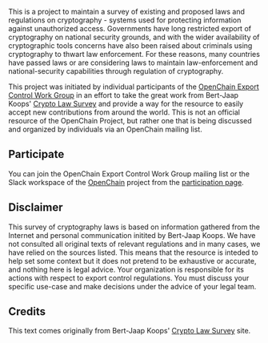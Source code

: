 This is a project to maintain a survey of existing and proposed laws and regulations on cryptography - systems used for protecting information against unauthorized access. Governments have long restricted export of cryptography on national security grounds, and with the wider availability of cryptographic tools concerns have also been raised about criminals using cryptography to thwart law enforcement. For these reasons, many countries have passed laws or are considering laws to maintain law-enforcement and national-security capabilities through regulation of cryptography.

This project was initiated by individual participants of the [OpenChain Export Control Work Group](https://lists.openchainproject.org/g/export-control-wg) in an effort to take the great work from Bert-Jaap Koops' [Crypto Law Survey](http://www.cryptolaw.org/) and provide a way for the resource to easily accept new contributions from around the world. This is not an official resource of the OpenChain Project, but rather one that is being discussed and organized by individuals via an OpenChain mailing list.

## Participate

You can join the OpenChain Export Control Work Group mailing list or the Slack workspace of the [OpenChain](https://www.openchainproject.org) project from the [participation page](https://www.openchainproject.org/participate).

## Disclaimer

This survey of cryptography laws is based on information gathered from the Internet and personal communication initited by Bert-Jaap Koops. We have not consulted all original texts of relevant regulations and in many cases, we have relied on the sources listed. This means that the resource is inteded to help set some context but it does not pretend to be exhaustive or accurate, and nothing here is legal advice. Your organization is responsible for its actions with respect to export control regulations. You must discuss your specific use-case and make decisions under the advice of your legal team.

## Credits

This text comes originally from Bert-Jaap Koops' [Crypto Law Survey](http://www.cryptolaw.org/) site.
